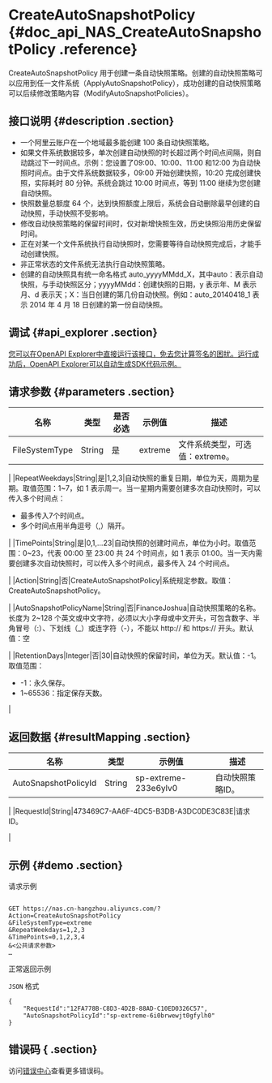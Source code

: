 # CreateAutoSnapshotPolicy {#doc_api_NAS_CreateAutoSnapshotPolicy .reference}

CreateAutoSnapshotPolicy 用于创建一条自动快照策略。创建的自动快照策略可以应用到任一文件系统（ApplyAutoSnapshotPolicy），成功创建的自动快照策略可以后续修改策略内容（ModifyAutoSnapshotPolicies）。

## 接口说明 {#description .section}

-   一个阿里云账户在一个地域最多能创建 100 条自动快照策略。
-   如果文件系统数据较多，单次创建自动快照的时长超过两个时间点间隔，则自动跳过下一时间点。示例：您设置了09:00、10:00、11:00 和12:00 为自动快照时间点。由于文件系统数据较多，09:00 开始创建快照，10:20 完成创建快照，实际耗时 80 分钟。系统会跳过 10:00 时间点，等到 11:00 继续为您创建自动快照。
-   快照数量总额度 64 个，达到快照额度上限后，系统会自动删除最早创建的自动快照，手动快照不受影响。
-   修改自动快照策略的保留时间时，仅对新增快照生效，历史快照沿用历史保留时间。
-   正在对某一个文件系统执行自动快照时，您需要等待自动快照完成后，才能手动创建快照。
-   非正常状态的文件系统无法执行自动快照策略。
-   创建的自动快照具有统一命名格式 auto\_yyyyMMdd\_X，其中auto：表示自动快照，与手动快照区分；yyyyMMdd：创建快照的日期，y 表示年、M 表示月、d 表示天；X：当日创建的第几份自动快照。例如：auto\_20140418\_1 表示 2014 年 4 月 18 日创建的第一份自动快照。

## 调试 {#api_explorer .section}

[您可以在OpenAPI Explorer中直接运行该接口，免去您计算签名的困扰。运行成功后，OpenAPI Explorer可以自动生成SDK代码示例。](https://api.aliyun.com/#product=NAS&api=CreateAutoSnapshotPolicy&type=RPC&version=2017-06-26)

## 请求参数 {#parameters .section}

|名称|类型|是否必选|示例值|描述|
|--|--|----|---|--|
|FileSystemType|String|是|extreme|文件系统类型，可选值：extreme。

 |
|RepeatWeekdays|String|是|1,2,3|自动快照的重复日期，单位为天，周期为星期。取值范围：1~7，如 1 表示周一。当一星期内需要创建多次自动快照时，可以传入多个时间点：

 -   最多传入7个时间点。
-   多个时间点用半角逗号（,）隔开。

 |
|TimePoints|String|是|0,1,…23|自动快照的创建时间点，单位为小时。取值范围：0~23，代表 00:00 至 23:00 共 24 个时间点，如 1 表示 01:00。当一天内需要创建多次自动快照时，可以传入多个时间点，最多传入 24 个时间点。

 |
|Action|String|否|CreateAutoSnapshotPolicy|系统规定参数。取值：CreateAutoSnapshotPolicy。

 |
|AutoSnapshotPolicyName|String|否|FinanceJoshua|自动快照策略的名称。长度为 2~128 个英文或中文字符，必须以大小字母或中文开头，可包含数字、半角冒号（:）、下划线（\_）或连字符（-），不能以 http:// 和 https:// 开头。默认值：空

 |
|RetentionDays|Integer|否|30|自动快照的保留时间，单位为天。默认值：-1。取值范围：

 -   -1：永久保存。
-   1~65536：指定保存天数。

 |

## 返回数据 {#resultMapping .section}

|名称|类型|示例值|描述|
|--|--|---|--|
|AutoSnapshotPolicyId|String|sp-extreme-233e6ylv0|自动快照策略ID。

 |
|RequestId|String|473469C7-AA6F-4DC5-B3DB-A3DC0DE3C83E|请求ID。

 |

## 示例 {#demo .section}

请求示例

``` {#request_demo}

GET https://nas.cn-hangzhou.aliyuncs.com/?Action=CreateAutoSnapshotPolicy
&FileSystemType=extreme
&RepeatWeekdays=1,2,3
&TimePoints=0,1,2,3,4
&<公共请求参数>
…

```

正常返回示例

`JSON` 格式

``` {#json_return_success_demo}
{
	"RequestId":"12FA778B-C8D3-4D2B-88AD-C10ED0326C57",
	"AutoSnapshotPolicyId":"sp-extreme-6i0brwewjt0gfylh0"
}
```

## 错误码 { .section}

访问[错误中心](https://error-center.aliyun.com/status/product/NAS)查看更多错误码。


